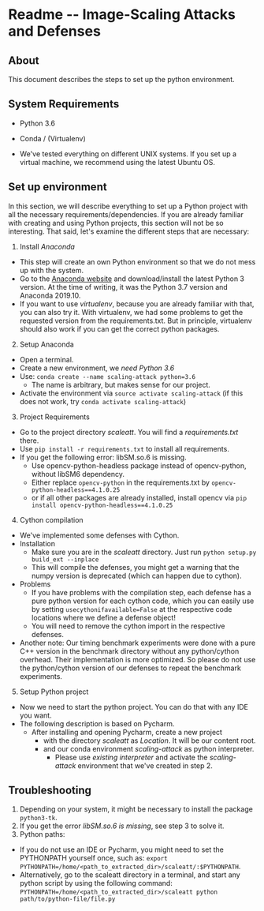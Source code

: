 # Readme -- Image-Scaling Attacks and Defenses

## About
This document describes the steps to set up the python environment.

## System Requirements
- Python 3.6
- Conda / (Virtualenv)

- We've tested everything on different UNIX systems. If you set up a virtual machine,
we recommend using the latest Ubuntu OS.


## Set up environment
In this section, we will describe everything to set up a Python project
with all the necessary requirements/dependencies. If you are already familiar
with creating and using Python projects, this section will not be so interesting.
That said, let's examine the different steps that are necessary:

1. Install *Anaconda*
  - This step will create an own Python environment so that we do not mess up with the
  system.
  - Go to the [Anaconda website](https://www.anaconda.com/distribution/#download-section)
  and download/install the latest Python 3 version. At the time of writing,
  it was the Python 3.7 version and Anaconda 2019.10.
  - If you want to use *virtualenv*, because you are already familiar with that,
  you can also try it. With virtualenv, we had some problems to get the requested
  version from the requirements.txt. But in principle, virtualenv should also work if
  you can get the correct python packages.


2. Setup Anaconda
  - Open a terminal.
  - Create a new environment, we *need Python 3.6*
  - Use: ```conda create --name scaling-attack python=3.6```
    - The name is arbitrary, but makes sense for our project.
  - Activate the environment via ```source activate scaling-attack``` (if this does not
    work, try ```conda activate scaling-attack```)


3. Project Requirements

  - Go to the project directory *scaleatt*. You will find a *requirements.txt* there.
  - Use ```pip install -r requirements.txt``` to install all requirements.
  - If you get the following error: libSM.so.6 is missing.
      - Use opencv-python-headless package instead of opencv-python, without
      libSM6 dependency.
      - Either replace ```opencv-python``` in the requirements.txt by ```opencv-python-headless==4.1.0.25```
      - or if all other packages are already installed, install opencv via ```pip install opencv-python-headless==4.1.0.25```


4. Cython compilation
  - We've implemented some defenses with Cython.
  - Installation
    - Make sure you are in the *scaleatt* directory. Just run ```python setup.py build_ext --inplace```
    - This will compile the defenses, you might get a warning that the numpy version
    is deprecated (which can happen due to cython).
  - Problems
    - If you have problems with the compilation step, each defense has a pure python
    version for each cython code, which you can easily use by setting ```usecythonifavailable=False```
    at the respective code locations where we define a defense object!
    - You will need to remove the cython import in the respective defenses.
  - Another note: Our timing benchmark experiments were done with a pure C++ version
  in the benchmark directory without any python/cython overhead. Their implementation
  is more optimized. So please do not use the python/cython version of our defenses
  to repeat the benchmark experiments.


5. Setup Python project
  - Now we need to start the python project. You can do that with any IDE you want.
  - The following description is based on Pycharm.
    - After installing and opening Pycharm, create a new project
      - with the directory *scaleatt* as *Location*. It will be our content root.
      - and our conda environment *scaling-attack* as python interpreter.
        - Please use *existing interpreter* and activate the *scaling-attack*
        environment that we've created in step 2.


## Troubleshooting
1. Depending on your system, it might be necessary to install the package ```python3-tk```.
2. If you get the error *libSM.so.6 is missing*, see step 3 to solve it.
3. Python paths:
  - If you do not use an IDE or Pycharm, you might need to set the PYTHONPATH
  yourself once, such as: ```export PYTHONPATH=/home/<path_to_extracted_dir>/scaleatt/:$PYTHONPATH```.
  - Alternatively, go to the scaleatt directory in a terminal,
  and start any python script by using the following command: ```PYTHONPATH=/home/<path_to_extracted_dir>/scaleatt python path/to/python-file/file.py```
